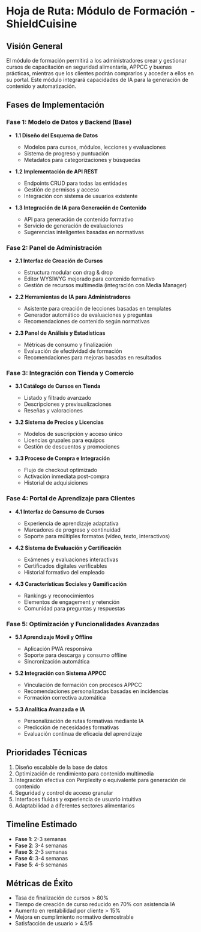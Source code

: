 # Hoja de Ruta: Módulo de Formación - ShieldCuisine

## Visión General
El módulo de formación permitirá a los administradores crear y gestionar cursos de capacitación en seguridad alimentaria, APPCC y buenas prácticas, mientras que los clientes podrán comprarlos y acceder a ellos en su portal. Este módulo integrará capacidades de IA para la generación de contenido y automatización.

## Fases de Implementación

### Fase 1: Modelo de Datos y Backend (Base)
- **1.1 Diseño del Esquema de Datos**
  - Modelos para cursos, módulos, lecciones y evaluaciones
  - Sistema de progreso y puntuación
  - Metadatos para categorizaciones y búsquedas

- **1.2 Implementación de API REST**
  - Endpoints CRUD para todas las entidades
  - Gestión de permisos y acceso
  - Integración con sistema de usuarios existente

- **1.3 Integración de IA para Generación de Contenido**
  - API para generación de contenido formativo
  - Servicio de generación de evaluaciones
  - Sugerencias inteligentes basadas en normativas

### Fase 2: Panel de Administración
- **2.1 Interfaz de Creación de Cursos**
  - Estructura modular con drag & drop
  - Editor WYSIWYG mejorado para contenido formativo
  - Gestión de recursos multimedia (integración con Media Manager)

- **2.2 Herramientas de IA para Administradores**
  - Asistente para creación de lecciones basadas en templates
  - Generador automático de evaluaciones y preguntas
  - Recomendaciones de contenido según normativas

- **2.3 Panel de Análisis y Estadísticas**
  - Métricas de consumo y finalización
  - Evaluación de efectividad de formación
  - Recomendaciones para mejoras basadas en resultados

### Fase 3: Integración con Tienda y Comercio
- **3.1 Catálogo de Cursos en Tienda**
  - Listado y filtrado avanzado
  - Descripciones y previsualizaciones
  - Reseñas y valoraciones

- **3.2 Sistema de Precios y Licencias**
  - Modelos de suscripción y acceso único
  - Licencias grupales para equipos
  - Gestión de descuentos y promociones

- **3.3 Proceso de Compra e Integración**
  - Flujo de checkout optimizado
  - Activación inmediata post-compra
  - Historial de adquisiciones

### Fase 4: Portal de Aprendizaje para Clientes
- **4.1 Interfaz de Consumo de Cursos**
  - Experiencia de aprendizaje adaptativa
  - Marcadores de progreso y continuidad
  - Soporte para múltiples formatos (vídeo, texto, interactivos)

- **4.2 Sistema de Evaluación y Certificación**
  - Exámenes y evaluaciones interactivas
  - Certificados digitales verificables
  - Historial formativo del empleado

- **4.3 Características Sociales y Gamificación**
  - Rankings y reconocimientos
  - Elementos de engagement y retención
  - Comunidad para preguntas y respuestas

### Fase 5: Optimización y Funcionalidades Avanzadas
- **5.1 Aprendizaje Móvil y Offline**
  - Aplicación PWA responsiva
  - Soporte para descarga y consumo offline
  - Sincronización automática

- **5.2 Integración con Sistema APPCC**
  - Vinculación de formación con procesos APPCC
  - Recomendaciones personalizadas basadas en incidencias
  - Formación correctiva automática

- **5.3 Analítica Avanzada e IA**
  - Personalización de rutas formativas mediante IA
  - Predicción de necesidades formativas
  - Evaluación continua de eficacia del aprendizaje

## Prioridades Técnicas
1. Diseño escalable de la base de datos
2. Optimización de rendimiento para contenido multimedia
3. Integración efectiva con Perplexity o equivalente para generación de contenido
4. Seguridad y control de acceso granular
5. Interfaces fluidas y experiencia de usuario intuitiva
6. Adaptabilidad a diferentes sectores alimentarios

## Timeline Estimado
- **Fase 1**: 2-3 semanas
- **Fase 2**: 3-4 semanas
- **Fase 3**: 2-3 semanas
- **Fase 4**: 3-4 semanas
- **Fase 5**: 4-6 semanas

## Métricas de Éxito
- Tasa de finalización de cursos > 80%
- Tiempo de creación de curso reducido en 70% con asistencia IA
- Aumento en rentabilidad por cliente > 15%
- Mejora en cumplimiento normativo demostrable
- Satisfacción de usuario > 4.5/5